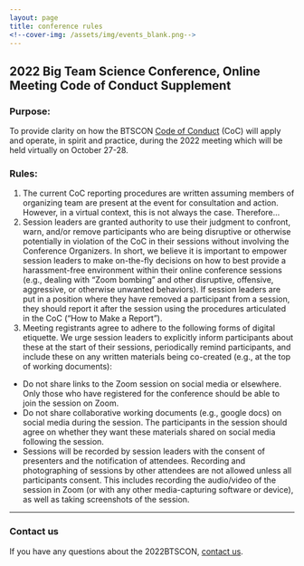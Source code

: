 ```yaml
---
layout: page
title: conference rules
<!--cover-img: /assets/img/events_blank.png-->
---
```


## 2022 Big Team Science Conference, Online Meeting Code of Conduct Supplement

### Purpose: 
To provide clarity on how the BTSCON [Code of Conduct]({{site.baseurl}}/codeofconduct/) (CoC) will apply and operate, in spirit and practice, during the 2022 meeting which will be held virtually on October 27-28.

### Rules:
1. The current CoC reporting procedures are written assuming members of organizing team are present at the event for consultation and action. However, in a virtual context, this is not always the case. Therefore…
2. Session leaders are granted authority to use their judgment to confront, warn, and/or remove participants who are being disruptive or otherwise potentially in violation of the CoC in their sessions without involving the Conference Organizers. In short, we believe it is important to empower session leaders to make on-the-fly decisions on how to best provide a harassment-free environment within their online conference sessions (e.g., dealing with “Zoom bombing” and other disruptive, offensive, aggressive, or otherwise unwanted behaviors). If session leaders are put in a position where they have removed a participant from a session, they should report it after the session using the procedures articulated in the CoC (“How to Make a Report”).
3. Meeting registrants agree to adhere to the following forms of digital etiquette. We urge session leaders to explicitly inform participants about these at the start of their sessions, periodically remind participants, and include these on any written materials being co-created (e.g., at the top of working documents):
+ Do not share links to the Zoom session on social media or elsewhere. Only those who have registered for the conference should be able to join the session on Zoom.
+ Do not share collaborative working documents (e.g., google docs) on social media during the session. The participants in the session should agree on whether they want these materials shared on social media following the session.
+ Sessions will be recorded by session leaders with the consent of presenters and the notification of attendees. Recording and photographing of sessions by other attendees are not allowed unless all participants consent. This includes recording the audio/video of the session in Zoom (or with any other media-capturing software or device), as well as taking screenshots of the session.


***

### Contact us
If you have any questions about the 2022BTSCON, [contact us](mailto:bigteamscienceconference@gmail.com).

<br>
<br>

